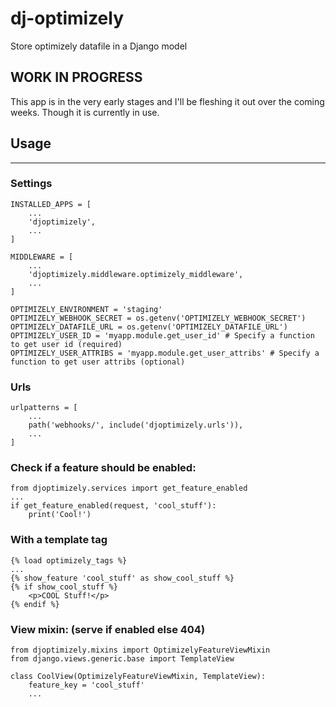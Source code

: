 # dj-optimizely

Store optimizely datafile in a Django model

## WORK IN PROGRESS

This app is in the very early stages and I'll be fleshing it out over the coming weeks. 
Though it is currently in use. 


## Usage
-----------------

### Settings

```
INSTALLED_APPS = [
    ...
    'djoptimizely',
    ...
]

MIDDLEWARE = [
    ...
    'djoptimizely.middleware.optimizely_middleware',
    ...
]

OPTIMIZELY_ENVIRONMENT = 'staging'
OPTIMIZELY_WEBHOOK_SECRET = os.getenv('OPTIMIZELY_WEBHOOK_SECRET')
OPTIMIZELY_DATAFILE_URL = os.getenv('OPTIMIZELY_DATAFILE_URL')
OPTIMIZELY_USER_ID = 'myapp.module.get_user_id' # Specify a function to get user id (required)
OPTIMIZELY_USER_ATTRIBS = 'myapp.module.get_user_attribs' # Specify a function to get user attribs (optional)
```

### Urls

```
urlpatterns = [
    ...
    path('webhooks/', include('djoptimizely.urls')),
    ...
]
```

### Check if a feature should be enabled:

```
from djoptimizely.services import get_feature_enabled
...
if get_feature_enabled(request, 'cool_stuff'):
    print('Cool!')
```

### With a template tag

```
{% load optimizely_tags %}
...
{% show_feature 'cool_stuff' as show_cool_stuff %}
{% if show_cool_stuff %}
    <p>COOL Stuff!</p>
{% endif %}
```

### View mixin: (serve if enabled else 404)

```
from djoptimizely.mixins import OptimizelyFeatureViewMixin
from django.views.generic.base import TemplateView

class CoolView(OptimizelyFeatureViewMixin, TemplateView):
    feature_key = 'cool_stuff'
    ...
```
